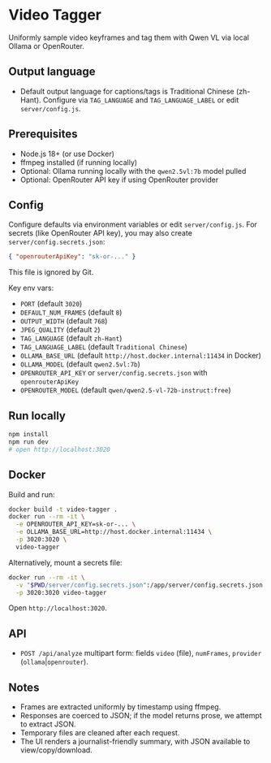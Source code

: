 # Video Tagger

Uniformly sample video keyframes and tag them with Qwen VL via local Ollama or OpenRouter.

## Output language
- Default output language for captions/tags is Traditional Chinese (zh-Hant). Configure via `TAG_LANGUAGE` and `TAG_LANGUAGE_LABEL` or edit `server/config.js`.

## Prerequisites
- Node.js 18+ (or use Docker)
- ffmpeg installed (if running locally)
- Optional: Ollama running locally with the `qwen2.5vl:7b` model pulled
- Optional: OpenRouter API key if using OpenRouter provider

## Config
Configure defaults via environment variables or edit `server/config.js`.
For secrets (like OpenRouter API key), you may also create `server/config.secrets.json`:
```json
{ "openrouterApiKey": "sk-or-..." }
```
This file is ignored by Git.

Key env vars:
- `PORT` (default `3020`)
- `DEFAULT_NUM_FRAMES` (default `8`)
- `OUTPUT_WIDTH` (default `768`)
- `JPEG_QUALITY` (default `2`)
- `TAG_LANGUAGE` (default `zh-Hant`)
- `TAG_LANGUAGE_LABEL` (default `Traditional Chinese`)
- `OLLAMA_BASE_URL` (default `http://host.docker.internal:11434` in Docker)
- `OLLAMA_MODEL` (default `qwen2.5vl:7b`)
- `OPENROUTER_API_KEY` or `server/config.secrets.json` with `openrouterApiKey`
- `OPENROUTER_MODEL` (default `qwen/qwen2.5-vl-72b-instruct:free`)

## Run locally
```bash
npm install
npm run dev
# open http://localhost:3020
```

## Docker
Build and run:
```bash
docker build -t video-tagger .
docker run --rm -it \
  -e OPENROUTER_API_KEY=sk-or-... \
  -e OLLAMA_BASE_URL=http://host.docker.internal:11434 \
  -p 3020:3020 \
  video-tagger
```
Alternatively, mount a secrets file:
```bash
docker run --rm -it \
  -v "$PWD/server/config.secrets.json":/app/server/config.secrets.json:ro \
  -p 3020:3020 video-tagger
```

Open `http://localhost:3020`.

## API
- `POST /api/analyze` multipart form: fields `video` (file), `numFrames`, `provider` (`ollama`|`openrouter`).

## Notes
- Frames are extracted uniformly by timestamp using ffmpeg.
- Responses are coerced to JSON; if the model returns prose, we attempt to extract JSON.
- Temporary files are cleaned after each request.
- The UI renders a journalist-friendly summary, with JSON available to view/copy/download. 